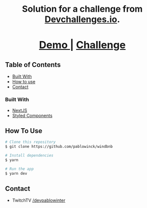 <!-- Please update value in the {}  -->

<h1 align="center"Fake Airbnb Project (WINDBNB)</h1>

<div align="center">
   Solution for a challenge from  <a href="http://devchallenges.io" target="_blank">Devchallenges.io</a>.
</div>

<div align="center">
  <h3>
    <a href="https://windbnb-devpablowinter.vercel.app/">
      Demo
    </a>
    <span> | </span>
    <a href="https://devchallenges.io/challenges/3JFYedSOZqAxYuOCNmYD">
      Challenge
    </a>
  </h3>
</div>

<!-- TABLE OF CONTENTS -->

## Table of Contents

- [Built With](#built-with)
- [How to use](#how-to-use)
- [Contact](#contact)

### Built With

<!-- This section should list any major frameworks that you built your project using. Here are a few examples.-->

- [NextJS](https://nextjs.org/)
- [Styled Components](https://styled-components.com/)

## How To Use

```bash
# Clone this repository
$ git clone https://github.com/pablowinck/windbnb

# Install dependencies
$ yarn

# Run the app
$ yarn dev
```

## Contact

- TwitchTV [/devpablowinter](https://www.twitch.tv/devpablowinter)
